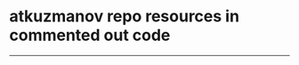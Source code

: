 # atkuzmanov repo resources in commented out code

<!--
👋 😃
**atkuzmanov/atkuzmanov** is a ✨ _special_ ✨ repository because its `README.md` (this file) appears on your GitHub profile.

Here are some ideas to get you started:

- 🔭 I’m currently working on ...
- 🌱 I’m currently learning ...
- 👯 I’m looking to collaborate on ...
- 🤔 I’m looking for help with ...
- 💬 Ask me about ...
- 📫 How to reach me: ...
- 😄 Pronouns: ...
- ⚡ Fun fact: ...
-->


<!-- 2020-11-12 PROFILE TABLE -->
<!--
<table cellspacing="1" cellpadding="2" valign="middle" style="border-collapse: collapse; border: none;">
  <tbody>
    <tr style="border: none;">
      <td style="border: none;">

- **[Check out my GitHub](https://github.com/atkuzmanov)**

- **[Have you checked out my LinkedIn?!](https://www.linkedin.com/in/atkuzmanov/)**

- **[Hang out with me on Twitter](https://twitter.com/atkuzmanov)**

- **[My website / Business card](https://atkuzmanov.wordpress.com/)**

- **[LinkTree](https://linktr.ee/atkuzmanov)**

- **[StackOverflow](https://stackoverflow.com/users/2356062/atkuzmanov)**

- **[Instagram](https://www.instagram.com/atkuzmanov/)**

- **[Found anything useful?! Buy me a cup of coffee if you feel like it. Thanks!️](https://sites.google.com/view/atkuzmanov/home) ☕**

- [![ko-fi](https://www.ko-fi.com/img/githubbutton_sm.svg)](https://ko-fi.com/V7V22AJ80)

- **[Hackerrank](https://www.hackerrank.com/atkuzmanov?hr_r=1)**
- **[Docker Hub](https://hub.docker.com/u/atkuzmanov/)**
- **[Postman](https://explore.postman.com/atkuzmanov)**
      </td>
      <td style="border: none;">
        <a href="https://www.youracclaim.com/badges/77eb4480-a202-44ae-85da-fb729e84081d/public_url"><img src="https://raw.githubusercontent.com/atkuzmanov/atkuzmanov/master/resources/atkuzmanov-ocjp-oracle-certified-professional-java-se-6-programmer.png" alt="ocjp badge" width="150" height="150"/></a>
        <br>
        <a href="https://linktr.ee/atkuzmanov"><img src="https://raw.githubusercontent.com/atkuzmanov/atkuzmanov/master/resources/atkuzmanov%20linktr%202020-08-13.png" alt="linktree qr code" width="150" height="150"/></a>
        <br>
        <a href="https://atkuzmanov.wordpress.com/"><img src="https://raw.githubusercontent.com/atkuzmanov/atkuzmanov/master/resources/atkuzmanov-pretty.png" alt="stylized name" width="170" height="120"/></a>
      </td>
  </tbody>
</table>
-->


<!-- 2020-11-12 STATS TABLE -->
<!--
|GITHUB STATS|MOST USED LANGUAGES|
|:---:|:---:|
|[![atkuzmanov's github stats](https://github-readme-stats.vercel.app/api?username=atkuzmanov&hide=contribs,issues&count_private=true&show_icons=true&theme=tokyonight)](https://github.com/anuraghazra/github-readme-stats)|[![Top Langs](https://github-readme-stats.vercel.app/api/top-langs/?username=atkuzmanov&hide=Rich%20Text%20Format,html,css,python,javascript&langs_count=10&layout=compact&theme=tokyonight)](https://github.com/anuraghazra/github-readme-stats)|
|![Github Page Visit Count](https://komarev.com/ghpvc/?username=atkuzmanov)||
|***PINNED REPOS***|***PINNED REPOS***|
|[![ReadMe Card](https://github-readme-stats.vercel.app/api/pin/?username=atkuzmanov&repo=genesys-java-springboot-docker)](https://github.com/atkuzmanov/genesys-java-springboot-docker)|[![ReadMe Card](https://github-readme-stats.vercel.app/api/pin/?username=atkuzmanov&repo=genesys-java-springbt-parent-pom)](https://github.com/atkuzmanov/genesys-java-springbt-parent-pom)|
|[![ReadMe Card](https://github-readme-stats.vercel.app/api/pin/?username=atkuzmanov&repo=genesys-java-springbt-dockr-kubernts)](https://github.com/atkuzmanov/genesys-java-springbt-dockr-kubernts)||
-->


<!-- 2020-11-12 2 COLUMN STACK TABLE -->
<!--
<table border="0" cellspacing="1" cellpadding="2" allign="center">
  <tbody>
    <tr>
      <th colspan="3">CURRENT STACK</th>
      <th colspan="3">INTERESTED IN</th>
    </tr>
    <tr>
      <td align="center">
        <a href="https://www.java.com/en/">
          <img src="https://devicon.dev/devicon.git/icons/java/java-original-wordmark.svg" alt="Java" width="70" height="70"/>
        </a>
      </td>
      <td align="center">
        <a href="https://spring.io/projects/spring-boot">
          <img src="https://spring.io/images/projects/spring-boot-7f2e24fb962501672cc91ccd285ed2ba.svg" alt="SpringBoot" width="70" height="70"/>
        </a>
      </td>
      <td align="center">
        <a href="https://spring.io/">
          <img src="https://spring.io/images/spring-logo-9146a4d3298760c2e7e49595184e1975.svg" alt="Spring" width="70" height="70"/>
        </a>
      </td>
      <td align="center">
        <a href="https://kotlinlang.org/">
          <img src="https://upload.wikimedia.org/wikipedia/commons/7/74/Kotlin-logo.svg" alt="Kotlin" width="70" height="70"/>
        </a>
      </td>
      <td align="center">
        <a href="https://golang.org/">
          <img src="https://golang.org/lib/godoc/images/go-logo-blue.svg" alt="Go GoLang" width="70" height="70"/>
        </a>
      </td>
      <td align="center">
        <a href="https://nodejs.org/en/">
          <img src="https://devicon.dev/devicon.git/icons/nodejs/nodejs-original-wordmark.svg" alt="nodejs" width="70" height="70"/>
        </a>
      </td>
    </tr>
    <tr>
      <td align="center">
        <a href="https://aws.amazon.com/">
          <img src="https://devicon.dev/devicon.git/icons/amazonwebservices/amazonwebservices-plain-wordmark.svg" alt="aws" width="70" height="70"/>
        </a>
      </td>
      <td align="center">
        <a href="">
          <a href="https://www.mysql.com/">
            <img src="https://devicon.dev/devicon.git/icons/mysql/mysql-plain-wordmark.svg" alt="MySQL SQL" width="70" height="70"/>
          </a>
        </a>
      </td>
      <td align="center">
        <a href="https://www.mongodb.com/">
          <img src="https://devicon.dev/devicon.git/icons/mongodb/mongodb-plain-wordmark.svg" alt="mongoDB" width="70" height="70"/>
        </a>
      </td>
      <td align="center">
        <a href="https://reactjs.org/">
          <img src="https://devicon.dev/devicon.git/icons/react/react-original-wordmark.svg" alt="ReactJS" width="70" height="70"/>
        </a>
      </td>
      <td align="center">
        <a href="https://www.python.org/">
          <img src="https://devicon.dev/devicon.git/icons/python/python-plain-wordmark.svg" alt="Python" width="70" height="70"/> 
        </a>
      </td>
      <td align="center">
        <a href="https://angularjs.org/">
          <img src="https://devicon.dev/devicon.git/icons/angularjs/angularjs-plain-wordmark.svg" alt="AngularJS" width="70" height="70"/>
        </a>
      </td>
    </tr>
    <tr>
      <td align="center">
        <a href="https://github.com/">
          <img src="https://devicon.dev/devicon.git/icons/github/github-original-wordmark.svg" alt="git" width="70" height="70"/>
        </a>
      </td>
      <td align="center">
        <a href="https://en.wikipedia.org/wiki/JavaScript">
          <img src="https://devicon.dev/devicon.git/icons/javascript/javascript-plain.svg" alt="JavaScript" width="70" height="70"/>
        </a>
      </td>
      <td align="center">
        <a href="https://www.scala-lang.org/">
          <img src="https://devicon.dev/devicon.git/icons/scala/scala-plain-wordmark.svg" alt="Scala" width="70" height="70"/>
        </a>
      </td>
      <td align="center">
        <a href="https://en.wikipedia.org/wiki/HTML5">
          <img src="https://devicon.dev/devicon.git/icons/html5/html5-plain-wordmark.svg" alt="HTML5" width="70" height="70"/>
        </a>
      </td>
      <td align="center">
        <a href="https://en.wikipedia.org/wiki/CSS">
          <img src="https://devicon.dev/devicon.git/icons/css3/css3-plain-wordmark.svg" alt="CSS css3" width="70" height="70"/>
        </a>
      </td>
      <td align="center"></td>
    </tr>
    <tr>
      <td align="center">
        <a href="https://www.docker.com/">
          <img src="https://devicon.dev/devicon.git/icons/docker/docker-plain-wordmark.svg" alt="docker" width="70" height="70"/>
        </a>
      </td>
      <td align="center">
        <a href="https://kubernetes.io/">
          <img src="https://upload.wikimedia.org/wikipedia/commons/3/39/Kubernetes_logo_without_workmark.svg" alt="Kubernetes" width="70" height="70"/>
        </a>
      </td>
      <td align="center"></td>
      <td align="center"></td>
      <td align="center"></td>
      <td align="center"></td>
    </tr>
    <tr>
      <td align="center">
        <a href="https://en.wikipedia.org/wiki/MacOS">
          <img src="https://devicon.dev/devicon.git/icons/apple/apple-original.svg" alt="apple mac osx" width="70" height="70"/>
        </a>
      </td>
      <td align="center">
        <a href="https://en.wikipedia.org/wiki/Linux">
          <img src="https://devicon.dev/devicon.git/icons/linux/linux-original.svg" alt="linux" width="70" height="70"/>
        </a>
      </td>
      <td align="center"></td>
      <td align="center"></td>
      <td align="center"></td>
      <td align="center"></td>
    </tr>
    <tr>
      <td align="center" colspan="6">*In no particular order.</td>
    </tr>
  </tbody>
</table>
-->

<!-- 2020-11-12 6 COLUMN STACK TABLE -->
<!--
<table border="0" cellspacing="1" cellpadding="2" allign="center">
  <tbody>
    <tr>
      <th colspan="3">CURRENT STACK</th>
      <th colspan="3">INTERESTED IN</th>
    </tr>
    <tr>
      <td align="center">
        <a href="https://www.java.com/en/">
          <img src="https://devicon.dev/devicon.git/icons/java/java-original-wordmark.svg" alt="Java" width="70" height="70"/>
        </a>
      </td>
      <td align="center">
        <a href="https://spring.io/projects/spring-boot">
          <img src="https://spring.io/images/projects/spring-boot-7f2e24fb962501672cc91ccd285ed2ba.svg" alt="SpringBoot" width="70" height="70"/>
        </a>
      </td>
      <td align="center">
        <a href="https://spring.io/">
          <img src="https://spring.io/images/spring-logo-9146a4d3298760c2e7e49595184e1975.svg" alt="Spring" width="70" height="70"/>
        </a>
      </td>
      <td align="center">
        <a href="https://golang.org/">
          <img src="https://golang.org/lib/godoc/images/go-logo-blue.svg" alt="Go GoLang" width="70" height="70"/>
        </a>
        <a href="https://golang.org/">
          <img src="https://devicon.dev/devicon.git/icons/go/go-original.svg" alt="Go GoLang" width="70" height="70"/>
        </a>
      </td>
      <td align="center">
        <a href="https://kotlinlang.org/">
          <img src="https://upload.wikimedia.org/wikipedia/commons/7/74/Kotlin-logo.svg" alt="Kotlin" width="70" height="70"/>
        </a>
      </td>
      <td align="center">
        <a href="https://reactjs.org/">
          <img src="https://devicon.dev/devicon.git/icons/react/react-original-wordmark.svg" alt="ReactJS" width="70" height="70"/>
        </a>
      </td>
    </tr>
    <tr>
      <td align="center">
        <a href="https://aws.amazon.com/">
          <img src="https://devicon.dev/devicon.git/icons/amazonwebservices/amazonwebservices-plain-wordmark.svg" alt="aws" width="70" height="70"/>
        </a>
      </td>
      <td align="center">
        <a href="">
          <a href="https://www.mysql.com/">
            <img src="https://devicon.dev/devicon.git/icons/mysql/mysql-plain-wordmark.svg" alt="MySQL SQL" width="70" height="70"/>
          </a>
        </a>
      </td>
      <td align="center">
        <a href="https://www.mongodb.com/">
          <img src="https://devicon.dev/devicon.git/icons/mongodb/mongodb-plain-wordmark.svg" alt="mongoDB" width="70" height="70"/>
        </a>
      </td>
      <td align="center">
        <a href="https://nodejs.org/en/">
          <img src="https://devicon.dev/devicon.git/icons/nodejs/nodejs-original-wordmark.svg" alt="nodejs" width="70" height="70"/>
        </a>
      </td>
      <td align="center">
        <a href="https://www.python.org/">
          <img src="https://devicon.dev/devicon.git/icons/python/python-plain-wordmark.svg" alt="Python" width="70" height="70"/> 
        </a>
      </td>
      <td align="center">
        <a href="https://angularjs.org/">
          <img src="https://devicon.dev/devicon.git/icons/angularjs/angularjs-plain-wordmark.svg" alt="AngularJS" width="70" height="70"/>
        </a>
      </td>
    </tr>
    <tr>
      <td align="center">
        <a href="https://github.com/">
          <img src="https://devicon.dev/devicon.git/icons/github/github-original-wordmark.svg" alt="git" width="70" height="70"/>
        </a>
      </td>
      <td align="center">
        <a href="https://en.wikipedia.org/wiki/JavaScript">
          <img src="https://devicon.dev/devicon.git/icons/javascript/javascript-plain.svg" alt="JavaScript" width="70" height="70"/>
        </a>
      </td>
      <td align="center">
        <a href="https://www.scala-lang.org/">
          <img src="https://devicon.dev/devicon.git/icons/scala/scala-plain-wordmark.svg" alt="Scala" width="70" height="70"/>
        </a>
      </td>
      <td align="center">
        <a href="https://en.wikipedia.org/wiki/HTML5">
          <img src="https://devicon.dev/devicon.git/icons/html5/html5-plain-wordmark.svg" alt="HTML5" width="70" height="70"/>
        </a>
      </td>
      <td align="center">
        <a href="https://en.wikipedia.org/wiki/CSS">
          <img src="https://devicon.dev/devicon.git/icons/css3/css3-plain-wordmark.svg" alt="CSS css3" width="70" height="70"/>
        </a>
      </td>
      <td align="center"></td>
    </tr>
    <tr>
      <td align="center">
        <a href="https://www.docker.com/">
          <img src="https://devicon.dev/devicon.git/icons/docker/docker-plain-wordmark.svg" alt="docker" width="70" height="70"/>
        </a>
      </td>
      <td align="center">
        <a href="https://kubernetes.io/">
          <img src="https://upload.wikimedia.org/wikipedia/commons/3/39/Kubernetes_logo_without_workmark.svg" alt="Kubernetes" width="70" height="70"/>
        </a>
      </td>
      <td align="center"></td>
      <td align="center"></td>
      <td align="center"></td>
      <td align="center"></td>
    </tr>
    <tr>
      <td align="center">
        <a href="https://en.wikipedia.org/wiki/MacOS">
          <img src="https://devicon.dev/devicon.git/icons/apple/apple-original.svg" alt="apple mac osx" width="70" height="70"/>
        </a>
      </td>
      <td align="center">
        <a href="https://en.wikipedia.org/wiki/Linux">
          <img src="https://devicon.dev/devicon.git/icons/linux/linux-original.svg" alt="linux" width="70" height="70"/>
        </a>
      </td>
      <td align="center"></td>
      <td align="center"></td>
      <td align="center"></td>
      <td align="center"></td>
    </tr>
    <tr>
      <td align="center" colspan="6"><b><i>*In no particular order</i></b>.</td>
    </tr>
  </tbody>
</table>
-->


<!-- 2020-11-12 NESTED TABLE -->
<!--
<table border="0" cellspacing="1" cellpadding="2" allign="center">
  <tbody>
    <tr>
      <th>GITHUB STATS</th>
      <th>STACK</th>
    </tr>
    <tr>
      <td>

[![atkuzmanov's github stats](https://github-readme-stats.vercel.app/api?username=atkuzmanov&hide=contribs,issues&count_private=true&show_icons=true&theme=tokyonight)](https://github.com/anuraghazra/github-readme-stats)
      </td>
      <td rowspan="6">
<table border="0" cellspacing="0" cellpadding="0" allign="center">
  <tbody>
    <tr>
      <th colspan="3">CURRENT STACK</th>
      <th colspan="3">INTERESTED IN</th>
    </tr>
    <tr>
      <td align="center">
        <a href="https://www.java.com/en/">
          <img src="https://devicon.dev/devicon.git/icons/java/java-original-wordmark.svg" alt="Java" width="70" height="70"/>
        </a>
      </td>
      <td align="center">
        <a href="https://spring.io/projects/spring-boot">
          <img src="https://spring.io/images/projects/spring-boot-7f2e24fb962501672cc91ccd285ed2ba.svg" alt="SpringBoot" width="70" height="70"/>
        </a>
      </td>
      <td align="center">
        <a href="https://spring.io/">
          <img src="https://spring.io/images/spring-logo-9146a4d3298760c2e7e49595184e1975.svg" alt="Spring" width="70" height="70"/>
        </a>
      </td>
      <td align="center">
        <a href="https://golang.org/">
          <img src="https://golang.org/lib/godoc/images/go-logo-blue.svg" alt="Go GoLang" width="70" height="70"/>
        </a>
      </td>
      <td align="center">
        <a href="https://kotlinlang.org/">
          <img src="https://upload.wikimedia.org/wikipedia/commons/7/74/Kotlin-logo.svg" alt="Kotlin" width="70" height="70"/>
        </a>
      </td>
      <td align="center">
        <a href="https://reactjs.org/">
          <img src="https://devicon.dev/devicon.git/icons/react/react-original-wordmark.svg" alt="ReactJS" width="70" height="70"/>
        </a>
      </td>
    </tr>
    <tr>
      <td align="center">
        <a href="https://aws.amazon.com/">
          <img src="https://devicon.dev/devicon.git/icons/amazonwebservices/amazonwebservices-plain-wordmark.svg" alt="aws" width="70" height="70"/>
        </a>
      </td>
      <td align="center">
        <a href="">
          <a href="https://www.mysql.com/">
            <img src="https://devicon.dev/devicon.git/icons/mysql/mysql-plain-wordmark.svg" alt="MySQL SQL" width="70" height="70"/>
          </a>
        </a>
      </td>
      <td align="center">
        <a href="https://www.mongodb.com/">
          <img src="https://devicon.dev/devicon.git/icons/mongodb/mongodb-plain-wordmark.svg" alt="mongoDB" width="70" height="70"/>
        </a>
      </td>
      <td align="center">
        <a href="https://nodejs.org/en/">
          <img src="https://devicon.dev/devicon.git/icons/nodejs/nodejs-original-wordmark.svg" alt="nodejs" width="70" height="70"/>
        </a>
      </td>
      <td align="center">
        <a href="https://www.python.org/">
          <img src="https://devicon.dev/devicon.git/icons/python/python-plain-wordmark.svg" alt="Python" width="70" height="70"/> 
        </a>
      </td>
      <td align="center">
        <a href="https://angularjs.org/">
          <img src="https://devicon.dev/devicon.git/icons/angularjs/angularjs-plain-wordmark.svg" alt="AngularJS" width="70" height="70"/>
        </a>
      </td>
    </tr>
    <tr>
      <td align="center">
        <a href="https://github.com/">
          <img src="https://devicon.dev/devicon.git/icons/github/github-original-wordmark.svg" alt="git" width="70" height="70"/>
        </a>
      </td>
      <td align="center">
        <a href="https://en.wikipedia.org/wiki/JavaScript">
          <img src="https://devicon.dev/devicon.git/icons/javascript/javascript-plain.svg" alt="JavaScript" width="70" height="70"/>
        </a>
      </td>
      <td align="center">
        <a href="https://www.scala-lang.org/">
          <img src="https://devicon.dev/devicon.git/icons/scala/scala-plain-wordmark.svg" alt="Scala" width="70" height="70"/>
        </a>
      </td>
      <td align="center">
        <a href="https://en.wikipedia.org/wiki/HTML5">
          <img src="https://devicon.dev/devicon.git/icons/html5/html5-plain-wordmark.svg" alt="HTML5" width="70" height="70"/>
        </a>
      </td>
      <td align="center">
        <a href="https://en.wikipedia.org/wiki/CSS">
          <img src="https://devicon.dev/devicon.git/icons/css3/css3-plain-wordmark.svg" alt="CSS css3" width="70" height="70"/>
        </a>
      </td>
      <td align="center"></td>
    </tr>
    <tr>
      <td align="center">
        <a href="https://www.docker.com/">
          <img src="https://devicon.dev/devicon.git/icons/docker/docker-plain-wordmark.svg" alt="docker" width="70" height="70"/>
        </a>
      </td>
      <td align="center">
        <a href="https://kubernetes.io/">
          <img src="https://upload.wikimedia.org/wikipedia/commons/3/39/Kubernetes_logo_without_workmark.svg" alt="Kubernetes" width="70" height="70"/>
        </a>
      </td>
      <td align="center"></td>
      <td align="center"></td>
      <td align="center"></td>
      <td align="center"></td>
    </tr>
    <tr>
      <td align="center">
        <a href="https://en.wikipedia.org/wiki/MacOS">
          <img src="https://devicon.dev/devicon.git/icons/apple/apple-original.svg" alt="apple mac osx" width="70" height="70"/>
        </a>
      </td>
      <td align="center">
        <a href="https://en.wikipedia.org/wiki/Linux">
          <img src="https://devicon.dev/devicon.git/icons/linux/linux-original.svg" alt="linux" width="70" height="70"/>
        </a>
      </td>
      <td align="center"></td>
      <td align="center"></td>
      <td align="center"></td>
      <td align="center"></td>
    </tr>
    <tr>
      <td align="center" colspan="6"><b><i>*In no particular order</i></b>.</td>
    </tr>
  </tbody>
</table>
      </td>
    </tr>
    <tr>
      <td>

[![Top Langs](https://github-readme-stats.vercel.app/api/top-langs/?username=atkuzmanov&hide=Rich%20Text%20Format,html,css,python,javascript&langs_count=10&layout=compact&theme=tokyonight)](https://github.com/anuraghazra/github-readme-stats)
      </td>
    </tr>
    <tr>
      <td>
![Github Page Visit Count](https://komarev.com/ghpvc/?username=atkuzmanov)
      </td>
    </tr>
    <tr>
      <td>
[![ReadMe Card](https://github-readme-stats.vercel.app/api/pin/?username=atkuzmanov&repo=genesys-java-springboot-docker)](https://github.com/atkuzmanov/genesys-java-springboot-docker)
      </td>
    </tr>
    <tr>
      <td>
[![ReadMe Card](https://github-readme-stats.vercel.app/api/pin/?username=atkuzmanov&repo=genesys-java-springbt-dockr-kubernts)](https://github.com/atkuzmanov/genesys-java-springbt-dockr-kubernts)
      </td>
    </tr>
    <tr>
      <td>
[![ReadMe Card](https://github-readme-stats.vercel.app/api/pin/?username=atkuzmanov&repo=genesys-java-springbt-parent-pom)](https://github.com/atkuzmanov/genesys-java-springbt-parent-pom)
      </td>
    </tr>
  </tbody>
</table>
-->

---
